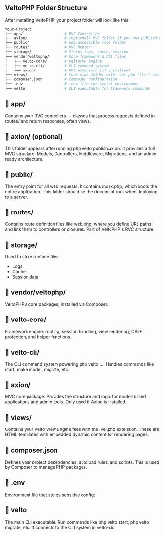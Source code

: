 VeltoPHP Folder Structure
-------------------------

After installing VeltoPHP, your project folder will look like this:

```bash
Your-Project
├── app/                   # RVC Controller
├── axion/                 # (Optional) MVC folder if you run publish:axion
├── public/                # Web-accessible root folder
├── routes/                # RVC Router  
├── storage/               # Stores logs, cache, session
├── vendor/veltophp/       # Core framework & CLI files
│   ├── velto-core/        # VeltoPHP engine
│   ├── velto-cli/         # CLI command system
│   └── axion/             # MVC extension (if installed)
├── views/                 # Your viws folder with .vel.php file ( velto-view-engine )
├── composer.json          # Composer configuration
├── .env                   # .env file for secret environment
├── velto                  # CLI executable for framework commands

```

📂 app/
------
Contains your RVC controllers — classes that process requests defined in routes/ and return responses, often views.

📂 axion/ (optional)
--------------------
This folder appears after running php velto publish:axion.
It provides a full MVC structure: Models, Controllers, Middleware, Migrations, and an admin-ready architecture.

📂 public/
----------
The entry point for all web requests. It contains index.php, which boots the entire application.
This folder should be the document root when deploying to a server.

📂 routes/
----------
Contains route definition files like web.php, where you define URL paths and link them to controllers or closures. Part of VeltoPHP's RVC structure.

📂 storage/
-----------
Used to store runtime files:
- Logs
- Cache
- Session data

📂 vendor/veltophp/
-------------------
VeltoPHP’s core packages, installed via Composer.

📁 velto-core/
-------------
Framework engine: routing, session handling, view rendering, CSRF protection, and helper functions.

📁 velto-cli/
-------------
The CLI command system powering php velto ....
Handles commands like start, make:model, migrate, etc.

📁 axion/
---------
MVC core package. Provides the structure and logic for model-based applications and admin tools.
Only used if Axion is installed.

📂 views/
---------
Contains your Velto View Engine files with the .vel.php extension.
These are HTML templates with embedded dynamic content for rendering pages.

📄 composer.json
----------------
Defines your project dependencies, autoload rules, and scripts.
This is used by Composer to manage PHP packages.

📄 .env
-------
Environment file that stores sensitive config:

📄 velto
--------
The main CLI executable.
Run commands like php velto start, php velto migrate, etc.
It connects to the CLI system in velto-cli.